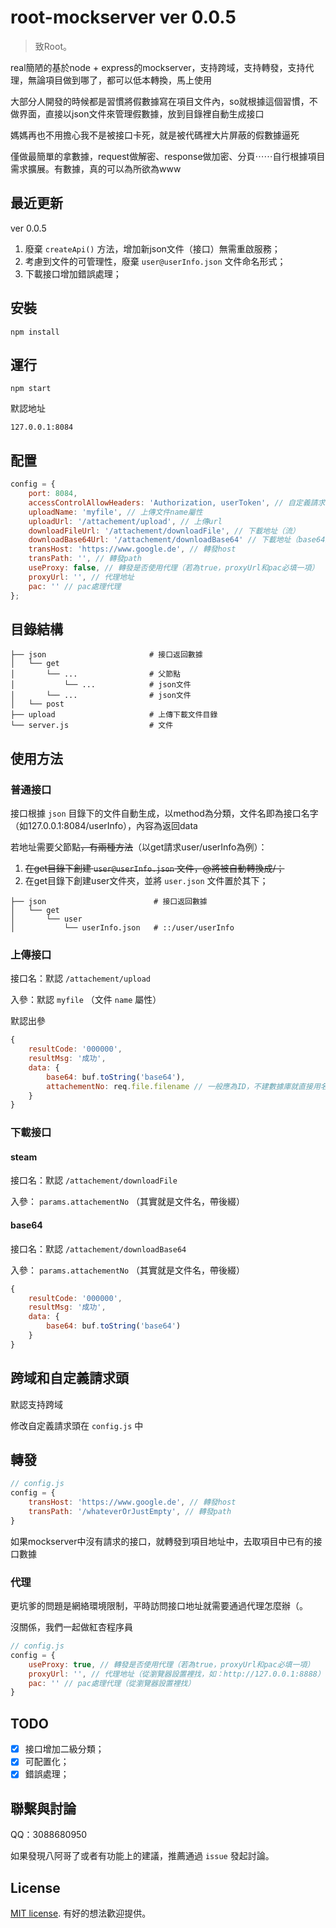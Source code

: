 # root-mockserver ver 0.0.5

> 致Root。

real簡陋的基於node + express的mockserver，支持跨域，支持轉發，支持代理，無論項目做到哪了，都可以低本轉換，馬上使用

大部分人開發的時候都是習慣將假數據寫在項目文件內，so就根據這個習慣，不做界面，直接以json文件來管理假數據，放到目錄裡自動生成接口

媽媽再也不用擔心我不是被接口卡死，就是被代碼裡大片屏蔽的假數據逼死

僅做最簡單的拿數據，request做解密、response做加密、分頁⋯⋯自行根據項目需求擴展。有數據，真的可以為所欲為www

## 最近更新

ver 0.0.5

1. 廢棄 `createApi()` 方法，增加新json文件（接口）無需重啟服務；
2. 考慮到文件的可管理性，廢棄 `user@userInfo.json` 文件命名形式；
3. 下載接口增加錯誤處理；

## 安裝

```
npm install
```

## 運行

```
npm start
```

默認地址

```
127.0.0.1:8084
```

## 配置

```js
config = {
    port: 8084,
    accessControlAllowHeaders: 'Authorization, userToken', // 自定義請求頭
    uploadName: 'myfile', // 上傳文件name屬性
    uploadUrl: '/attachement/upload', // 上傳url
    downloadFileUrl: '/attachement/downloadFile', // 下載地址（流）
    downloadBase64Url: '/attachement/downloadBase64' // 下載地址（base64）
    transHost: 'https://www.google.de', // 轉發host
    transPath: '', // 轉發path
    useProxy: false, // 轉發是否使用代理（若為true，proxyUrl和pac必填一項）
    proxyUrl: '', // 代理地址
    pac: '' // pac處理代理
};
```

## 目錄結構

```
├── json                       # 接口返回數據
│   └── get
│       └── ...                # 父節點
│           └── ...			   # json文件
│       └── ...		  	       # json文件
│   └── post
├── upload                     # 上傳下載文件目錄
└── server.js                  # 文件
```

## 使用方法

### 普通接口

接口根據 `json` 目錄下的文件自動生成，以method為分類，文件名即為接口名字（如127.0.0.1:8084/userInfo），內容為返回data

若地址需要父節點~~，有兩種方法~~（以get請求user/userInfo為例）：

1. ~~在get目錄下創建 `user@userInfo.json` 文件，@將被自動轉換成/；~~
2. 在get目錄下創建user文件夾，並將 `user.json` 文件置於其下；

```
├── json                        # 接口返回數據
│   └── get
│       └── user
│           └── userInfo.json   # ::/user/userInfo
```

### 上傳接口

接口名：默認 `/attachement/upload`

入參：默認 `myfile` （文件 `name` 屬性）

默認出參

```js
{
    resultCode: '000000',
    resultMsg: '成功',
    data: {
        base64: buf.toString('base64'),
        attachementNo: req.file.filename // 一般應為ID，不建數據庫就直接用名字吧
    }
}
```

### 下載接口

#### steam

接口名：默認 `/attachement/downloadFile`

入參： `params.attachementNo` （其實就是文件名，帶後綴）

#### base64

接口名：默認 `/attachement/downloadBase64`

入參： `params.attachementNo` （其實就是文件名，帶後綴）

```js
{
    resultCode: '000000',
    resultMsg: '成功',
    data: {
        base64: buf.toString('base64')
    }
}
```

## 跨域和自定義請求頭

默認支持跨域

修改自定義請求頭在 `config.js` 中

## 轉發

```js
// config.js
config = {
    transHost: 'https://www.google.de', // 轉發host
    transPath: '/whateverOrJustEmpty', // 轉發path
}
```

如果mockserver中沒有請求的接口，就轉發到項目地址中，去取項目中已有的接口數據

### 代理

更坑爹的問題是網絡環境限制，平時訪問接口地址就需要通過代理怎麼辦（。

沒關係，我們一起做紅杏程序員

```js
// config.js
config = {
    useProxy: true, // 轉發是否使用代理（若為true，proxyUrl和pac必填一項）
    proxyUrl: '', // 代理地址（從瀏覽器設置裡找，如：http://127.0.0.1:8888）
    pac: '' // pac處理代理（從瀏覽器設置裡找）
}
```

## TODO

- [x] 接口增加二級分類；
- [x] 可配置化；
- [x] 錯誤處理；

## 聯繫與討論

QQ：3088680950

如果發現八阿哥了或者有功能上的建議，推薦通過 `issue` 發起討論。

## License

[MIT license](https://opensource.org/licenses/MIT). 有好的想法歡迎提供。